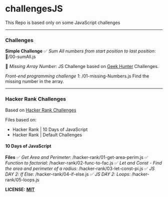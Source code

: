 # challengesJS

This Repo is based only on some JavaScript challenges

***

### Challenges

**Simple Challenge**
✅ *Sum All numbers from start position to last position*: 🔲/00-sumAll.js

🔲 *Missing Array Number*: JS Challenge based on [Geek Hunter](https://www.geekhunter.com.br/) Challenges.

*Front-end programming challenge 1*: /01-missing-Numbers.js
Find the missing number in the array.


***

### Hacker Rank Challenges
Based on [Hacker Rank Challenges](https://www.hackerrank.com/challenges/)

Files based on:
- Hacker Rank | 10 Days of JavaScript
- Hacker Rank | Default Challenges

#### 10 Days of JavaScript
**Files**
✅ *Get Area and Perimeter*: /hacker-rank/01-get-area-perim.js
✅ *Function to factorial*: /hacker-rank/02-func-to-fac.js
✅ *Let and Const - Find the area and perimeter of a radius*: /hacker-rank/03-let-const-pi.js
✅ *JS DAY 2: If Else*: /hacker-rank/04-if-else.js
✅ *JS DAY 2: Loops*: /hacker-rank/05-loops.js


**LICENSE:** **[MIT](https://tldrlegal.com/license/mit-license)**
